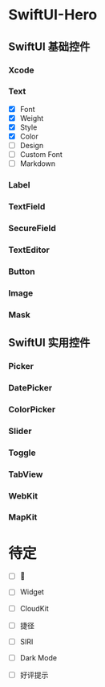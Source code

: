 # SwiftUI-Hero

## SwiftUI 基础控件

### Xcode

### Text

- [x] Font
- [x] Weight
- [x] Style
- [x] Color
- [ ] Design
- [ ] Custom Font
- [ ] Markdown

### Label

### TextField

### SecureField

### TextEditor

### Button

### Image

### Mask

## SwiftUI 实用控件

### Picker

### DatePicker

### ColorPicker

### Slider

### Toggle

### TabView

### WebKit

### MapKit

###

# 待定

- [ ] 📳
- [ ] Widget
- [ ] CloudKit
- [ ] 捷径
- [ ] SIRI
- [ ] Dark Mode
- [ ] 好评提示







